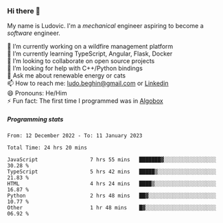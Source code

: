 ### Hi there 👋

My name is Ludovic. I'm a *mechanical* engineer aspiring to become a *software* engineer.

 🔭 I’m currently working on a wildfire management platform<br/>
 🌱 I’m currently learning TypeScript, Angular, Flask, Docker<br/>
 👯 I’m looking to collaborate on open source projects<br/>
 🤔 I’m looking for help with C++/Python bindings<br/>
 💬 Ask me about renewable energy or cats<br/>
 📫 How to reach me: ludo.beghin@gmail.com or [Linkedin](https://www.linkedin.com/in/ludovic-beghin/)<br/>
 😄 Pronouns: He/Him<br/>
 ⚡ Fun fact: The first time I programmed was in [Algobox](https://fr.wikipedia.org/wiki/Algobox)<br/>

##### Programming stats
<!--START_SECTION:waka-->

```text
From: 12 December 2022 - To: 11 January 2023

Total Time: 24 hrs 20 mins

JavaScript                 7 hrs 55 mins   ███████▓░░░░░░░░░░░░░░░░░   30.28 %
TypeScript                 5 hrs 42 mins   █████▒░░░░░░░░░░░░░░░░░░░   21.83 %
HTML                       4 hrs 24 mins   ████▒░░░░░░░░░░░░░░░░░░░░   16.87 %
Python                     2 hrs 48 mins   ██▓░░░░░░░░░░░░░░░░░░░░░░   10.77 %
Other                      1 hr 48 mins    █▓░░░░░░░░░░░░░░░░░░░░░░░   06.92 %
```

<!--END_SECTION:waka-->
